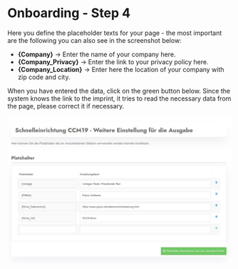 # Onboarding - Step 4

Here you define the placeholder texts for your page - the most important are the following you can also see in the screenshot below:

* **{Company}** -&gt; Enter the name of your company here.
* **{Company_Privacy}** -&gt; Enter the link to your privacy policy here.
* **{Company_Location}** -&gt; Enter here the location of your company with zip code and city.

When you have entered the data, click on the green button below. Since the system knows the link to the imprint, it tries to read the necessary data from the page, please correct it if necessary.

![screenshot-1614090487279-2791](../assets/screenshot-1614090487279-2791.jpg)